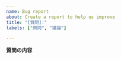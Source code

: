 ```yaml
---
name: Bug report
about: Create a report to help us improve
title: "[質問]:"
labels: ["質問", "議論"]

---
```


**質問の内容**
